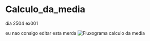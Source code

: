 # Calculo_da_media
 dia 2504 ex001

eu nao consigo editar esta merda
![Fluxograma calculo da media](https://user-images.githubusercontent.com/104398779/169932483-b41324ba-6649-4e91-a80c-047f243f8f82.png)
